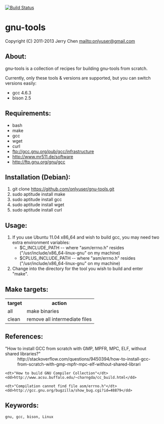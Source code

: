 [![Build Status](https://secure.travis-ci.org/onlyuser/gnu-tools.png)](http://travis-ci.org/onlyuser/gnu-tools)

gnu-tools
=========

Copyright (C) 2011-2013 Jerry Chen <mailto:onlyuser@gmail.com>

About:
------

gnu-tools is a collection of recipes for building gnu-tools from scratch.

Currently, only these tools & versions are supported, but you can switch versions easily:

* gcc 4.6.3
* bison 2.5

Requirements:
-------------

* bash
* make
* gcc
* wget
* curl
* ftp://gcc.gnu.org/pub/gcc/infrastructure
* http://www.mr511.de/software
* http://ftp.gnu.org/gnu/gcc

Installation (Debian):
----------------------

1. git clone https://github.com/onlyuser/gnu-tools.git
2. sudo aptitude install make
3. sudo aptitude install gcc
4. sudo aptitude install wget
5. sudo aptitude install curl

Usage:
------

1. If you use Ubuntu 11.04 x86_64 and wish to build gcc, you may need two extra environment variables:
    * $C_INCLUDE_PATH -- where "asm/errno.h" resides ("/usr/include/x86_64-linux-gnu" on my machine)
    * $CPLUS_INCLUDE_PATH -- where "asm/errno.h" resides ("/usr/include/x86_64-linux-gnu" on my machine)
2. Change into the directory for the tool you wish to build and enter "make".

Make targets:
-------------

<table>
    <tr><th> target </th><th> action                        </th></tr>
    <tr><td> all    </td><td> make binaries                 </th></tr>
    <tr><td> clean  </td><td> remove all intermediate files </th></tr>
</table>

References:
-----------

<dl>
    <dt>"How to install GCC from scratch with GMP, MPFR, MPC, ELF, without shared libraries?"</dt>
    <dd>http://stackoverflow.com/questions/9450394/how-to-install-gcc-from-scratch-with-gmp-mpfr-mpc-elf-without-shared-librari</dd>

    <dt>"How to build GNU Compiler Collection"</dt>
    <dd>http://www.acsu.buffalo.edu/~charngda/cc_build.html</dd>

    <dt>"Compilation cannot find file asm/errno.h"</dt>
    <dd>http://gcc.gnu.org/bugzilla/show_bug.cgi?id=48879</dd>
</dl>

Keywords:
---------

    gnu, gcc, bison, Linux
